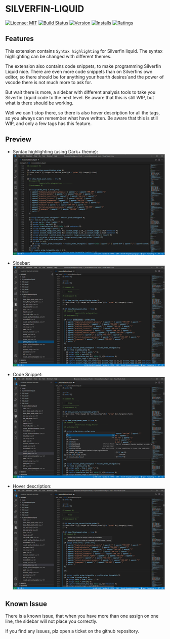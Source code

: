 # SILVERFIN-LIQUID

[![License: MIT](https://img.shields.io/badge/License-MIT-brightgreen.svg)](https://opensource.org/licenses/MIT) [![Build Status](https://github.com/Nicklas185105/Silverfin-Liquid/actions/workflows/test.yml/badge.svg)](https://github.com/Nicklas185105/Silverfin-Liquid/actions) [![Version](https://vsmarketplacebadge.apphb.com/version-short/nicklaslydersen.silverfin-liquid.svg)](https://marketplace.visualstudio.com/items?itemName=nicklaslydersen.silverfin-liquid) [![Installs](https://vsmarketplacebadge.apphb.com/installs-short/nicklaslydersen.silverfin-liquid.svg)](https://marketplace.visualstudio.com/items?itemName=nicklaslydersen.silverfin-liquid) [![Ratings](https://vsmarketplacebadge.apphb.com/rating-short/nicklaslydersen.silverfin-liquid.svg)](https://marketplace.visualstudio.com/items?itemName=nicklaslydersen.silverfin-liquid)

## Features

This extension contains `Syntax highlighting` for Silverfin liquid. The syntax highlighting can be changed with different themes.

The extension also contains code snippets, to make programming Silverfin Liquid nice. There are even more code snippets than on Silverfins own editor, so there should be for anything your hearth desires´and the power of vscode there is not much more to ask for.

But wait there is more, a sidebar with different analysis tools to take you Silverfin Liquid code to the next level. Be aware that this is still WIP, but what is there should be working.

Well we can't stop there, so there is also hover description for all the tags, so you always can remember what have written. Be aware that this is still WIP, and only a few tags has this feature.

## Preview

- Syntax highlighting (using Dark+ theme):
![highlight](https://github.com/Nicklas185105/Silverfin-Liquid/raw/master/resources/highlight.png)

- Sidebar:
![sidebar](https://github.com/Nicklas185105/Silverfin-Liquid/raw/master/resources/sidebar.png)

- Code Snippet:
![snippet](https://github.com/Nicklas185105/Silverfin-Liquid/raw/master/resources/snippet.png)

- Hover description:
![hover](https://github.com/Nicklas185105/Silverfin-Liquid/raw/master/resources/hover.png)

## Known Issue

There is a known issue, that when you have more than one assign on one line, the sidebar will not place you correctly.

If you find any issues, plz open a ticket on the github repository.
